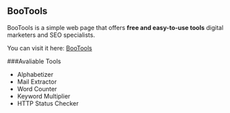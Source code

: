 
## BooTools

BooTools is a simple web page that offers **free and easy-to-use tools** digital marketers and SEO specialists.

You can visit it here: [BooTools](http://tools.boosmart.com)

###Avaliable Tools
 - Alphabetizer
 - Mail Extractor
 - Word Counter
 - Keyword Multiplier
 - HTTP Status Checker
